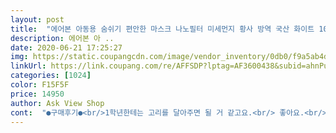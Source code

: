 ```yaml
---
layout: post 
title:  "에어본 아동용 숨쉬기 편안한 마스크 나노필터 미세먼지 황사 방역 국산 화이트 10장, 1세트" 
description: 에어본 아 ..
date: 2020-06-21 17:25:27 
img: https://static.coupangcdn.com/image/vendor_inventory/0db0/f9a5ab4dbaf1e7331588c107d4d9bd7cca502e0ff9e44c657abc5072b9c1.jpg 
linkUrl: https://link.coupang.com/re/AFFSDP?lptag=AF3600438&subid=ahnPublicAsk&pageKey=1602989358&itemId=2737873226&vendorItemId=70859165884&traceid=V0-113-215b8bfb8472d7a2 
categories: [1024] 
color: F15F5F 
price: 14950 
author: Ask View Shop 
cont:  "●구매후기●<br/>1학년한테는 고리를 달아주면 될 거 같고요.<br/> 좋아요.<br/><br/>개별포장으로 되어 있고, 냄새도 안 나고 끈 조절은 할 수 없지만 초등 3학년한테는 딱 맞아요.<br/><br/>국내생산이라서 더 좋고요.<br/><br/>그래도 kf94, 80보다는 쉽게 숨을 쉴 수가 있어서 그것만이라도 만족합니다.<br/><br/>냄새 없고 촉감 좋고 미마보다 크고 웰킵스랑 거의 같은데 끈이 조금 길어요.<br/><br/>덴탈마스크처럼 많이 얇지는 않아요.<br/><br/>이 한여름에 마스크 씌고 다니는 모습이 안쓰러웠는데 그나마 이걸 쓰고 나니 좀 낫다고 하더라고요.<br/><br/>초등학교 3학년 인데 설마하고 구매를 했는데 생각보다 얇게 나와서 여름에도 시원하게 잘 쓸수있는 아이템 입니다<br/>" 
---
```

